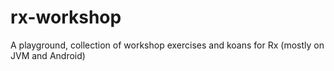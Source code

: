 # rx-workshop
A playground, collection of workshop exercises and koans for Rx (mostly on JVM and Android)
